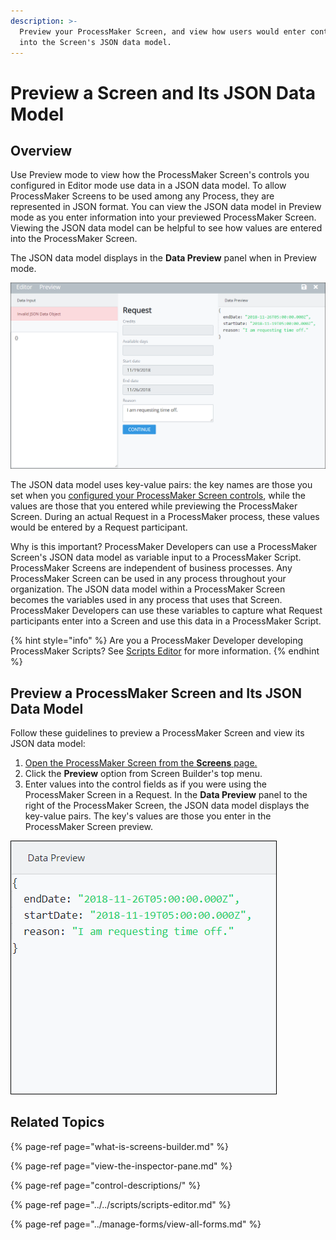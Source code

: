 ```yaml
---
description: >-
  Preview your ProcessMaker Screen, and view how users would enter control data
  into the Screen's JSON data model.
---
```


# Preview a Screen and Its JSON Data Model

## Overview

Use Preview mode to view how the ProcessMaker Screen's controls you configured in Editor mode use data in a JSON data model. To allow ProcessMaker Screens to be used among any Process, they are represented in JSON format. You can view the JSON data model in Preview mode as you enter information into your previewed ProcessMaker Screen. Viewing the JSON data model can be helpful to see how values are entered into the ProcessMaker Screen.

The JSON data model displays in the **Data Preview** panel when in Preview mode.

![Screens Builder displaying the Data Preview panel in Preview mode](../../../.gitbook/assets/preview-mode-screens-builder-processes.png)

The JSON data model uses key-value pairs: the key names are those you set when you [configured your ProcessMaker Screen controls](control-descriptions/), while the values are those that you entered while previewing the ProcessMaker Screen. During an actual Request in a ProcessMaker process, these values would be entered by a Request participant.

Why is this important? ProcessMaker Developers can use a ProcessMaker Screen's JSON data model as variable input to a ProcessMaker Script. ProcessMaker Screens are independent of business processes. Any ProcessMaker Screen can be used in any process throughout your organization. The JSON data model within a ProcessMaker Screen becomes the variables used in any process that uses that Screen. ProcessMaker Developers can use these variables to capture what Request participants enter into a Screen and use this data in a ProcessMaker Script.

{% hint style="info" %}
Are you a ProcessMaker Developer developing ProcessMaker Scripts? See [Scripts Editor](../../scripts/scripts-editor.md) for more information.
{% endhint %}

## Preview a ProcessMaker Screen and Its JSON Data Model

Follow these guidelines to preview a ProcessMaker Screen and view its JSON data model:

1. [Open the ProcessMaker Screen from the **Screens** page.](../manage-forms/view-all-forms.md)
2. Click the **Preview** option from Screen Builder's top menu.
3. Enter values into the control fields as if you were using the ProcessMaker Screen in a Request. In the **Data Preview** panel to the right of the ProcessMaker Screen, the JSON data model displays the key-value pairs. The key's values are those you enter in the ProcessMaker Screen preview.

![Data Preview panel displaying the JSON data model in Preview mode](../../../.gitbook/assets/data-preview-panel-screen-builder-processes.png)

## Related Topics

{% page-ref page="what-is-screens-builder.md" %}

{% page-ref page="view-the-inspector-pane.md" %}

{% page-ref page="control-descriptions/" %}

{% page-ref page="../../scripts/scripts-editor.md" %}

{% page-ref page="../manage-forms/view-all-forms.md" %}

